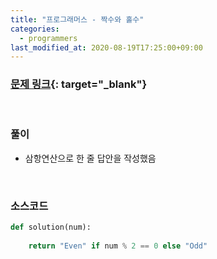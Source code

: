 ```yaml
---
title: "프로그래머스 - 짝수와 홀수"
categories: 
  - programmers
last_modified_at: 2020-08-19T17:25:00+09:00
---
```


### [<u>문제 링크</u>](https://programmers.co.kr/learn/courses/30/lessons/12937){: target="_blank"}
<br/>

### 풀이
- 삼항연산으로 한 줄 답안을 작성했음


<br/>

### 소스코드
```python
def solution(num):
    
    return "Even" if num % 2 == 0 else "Odd"
```

